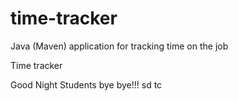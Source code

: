 # time-tracker
Java (Maven) application for tracking time on the job

Time tracker

Good Night Students bye bye!!!
sd tc
